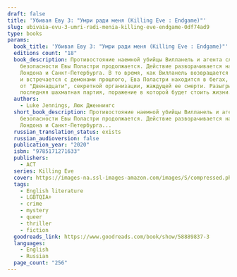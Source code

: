 ```yaml
---
draft: false
title: 'Убивая Еву 3: "Умри ради меня (Killing Eve : Endgame)"'
slug: ubivaia-evu-3-umri-radi-menia-killing-eve-endgame-0df74ad9
type: books
params:
  book_title: 'Убивая Еву 3: "Умри ради меня (Killing Eve : Endgame)"'
  editions count: "18"
  book_description: Противостояние наемной убийцы Вилланель и агента службы
    безопасности Евы Поластри продолжается. Действие разворачивается на фоне
    Лондона и Санкт-Петербурга. В то время, как Вилланель возвращается на родину
    и встречается с демонами прошлого, Ева Поластри находится в бегах, скрываясь
    от "Двенадцати", секретной организации, жаждущей ее смерти. Разыгрывается
    последняя шахматная партия, поражение в которой будет стоить жизни.
  authors:
    - Luke Jennings, Люк Дженнингс
  short_book_description: Противостояние наемной убийцы Вилланель и агента службы
    безопасности Евы Поластри продолжается. Действие разворачивается на фоне
    Лондона и Санкт-Петербурга...
  russian_translation_status: exists
  russian_audioversion: false
  publication_year: "2020"
  isbn: "9785171271633"
  publishers:
    - АСТ
  series: Killing Eve
  cover: https://images-na.ssl-images-amazon.com/images/S/compressed.photo.goodreads.com/books/1630322494i/58889837.jpg
  tags:
    - English literature
    - LGBTQIA+
    - crime
    - mystery
    - queer
    - thriller
    - fiction
  goodreads_link: https://www.goodreads.com/book/show/58889837-3
  languages:
    - English
    - Russian
  page_count: "256"
---
```

